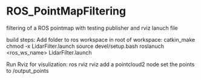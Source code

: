 # ROS_PointMapFiltering
filtering of a ROS pointmap with testing publisher and rviz lanuch file

build steps:
Add folder to ros workspace
in root of workspace:
  catkin_make
  chmod -x LidarFilter.launch
  source devel/setup.bash
  roslanuch <ros_ws_name> LidarFilter.launch

Run Rviz for visulization:
  ros rviz rviz 
  add a pointcloud2 node
  set the points to /output_points
